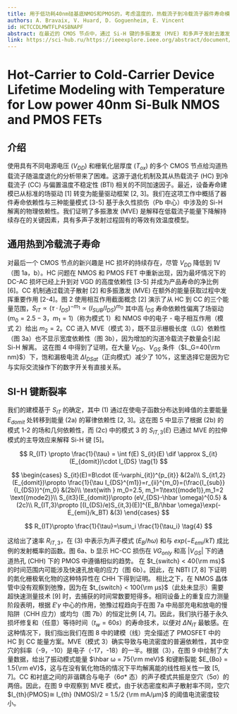 ```yaml
---
title: 用于低功耗40nm硅基底NMOS和PMOS的，考虑温度的，热载流子到冷载流子器件寿命模型
authors: A. Bravaix, V. Huard, D. Goguenheim, E. Vincent
id: HCTCCDLMWTFLP4SBNAPF
abstract: 在最近的 CMOS 节点中，通过 Si-H 键的多振激发 (MVE) 和多声子发射去激发的影响，分析了热载流子退化到低电压的持久性。 这种新机制由能量框架描述，并且源自与电压和几何形状无关的通道电流密度。 MVE 模式在 NMOS 和 PMOS 器件中随着温度的升高而增强，因为它与晶格的强耦合忽略了 PMOS 中的负偏压贡献。
link: https://sci-hub.ru/https://ieeexplore.ieee.org/abstract/document/6131625/
---
```


# Hot-Carrier to Cold-Carrier Device Lifetime Modeling with Temperature for Low power 40nm Si-Bulk NMOS and PMOS FETs

## 介绍

使用具有不同电源电压 ($V_{DD}$) 和栅氧化层厚度 ($T_{ox}$) 的多个 CMOS 节点给沟道热载流子随温度退化的分析带来了困难。这源于退化机制及其从热载流子 (HC) 到冷载流子 (CC) 与偏置温度不稳定性 (BTI) 相关的不同加速因子。最近，设备寿命建模已从标准的场驱动 [1] 转变为能量驱动框架 [2, 3]。我们在这项工作中概括了器件寿命依赖性与三种能量模式 [3-5] 基于永久性损伤（Pb 中心）中涉及的 Si-H 解离的物理依赖性。我们证明了多振激发 (MVE) 是解释在低载流子能量下降解持续存在的关键因素，具有多声子发射过程固有的等效有效温度模型。

## 通用热到冷载流子寿命

对最后一个 CMOS 节点的新兴趣是 HC 损坏的持续存在，尽管 $V_{DD}$ 降低到 1V（图 1a，b）。HC 问题在 NMOS 和 PMOS FET 中重新出现，因为最坏情况下的 DC-AC 损坏已经上升到对 VGD 的高度依赖性 [3-5] 并成为产品寿命的净比例 [6]。CC 机制通过载流子散射 [2] 和多振激发 (MVE) 在额外的能量获取过程中发挥重要作用 [2-4]。图 2 使用相互作用截面概念 [2] 演示了从 HC 到 CC 的三个能量范围，$S_{IT} \propto (τ\cdot I_{DS})^{-m_1} \propto (I_{SUB}/I_{DS})^{m_0}$ 其中高 $I_{DS}$ 寿命依赖性偏离了场驱动 ($m_0 =2.5-3，m_1=1$)（称为模式 1）和 NMOS 中的电子 - 电子相互作用（模式 2）给出 $m_2=2$。CC 进入 MVE（模式 3），既不显示栅极长度（LG）依赖性（图 3a）也不显示宽度依赖性（图 3b），因为增加的沟道冷载流子数量会引起 Si-H 解离。 这在图 4 中得到了证明，在大量 $V_{DS}$、$V_{GS}$ 条件（$L_G=40{\rm nm}$）下，饱和漏极电流 $ΔI_{DSat}$（正向模式）减少了 10%，这里选择它是因为它与实际交流操作下的数字开关有直接关系。

## SI-H 键断裂率

我们的建模基于 $S_{IT}$ 的确定，其中 (1) 通过在使电子函数分布达到峰值的主要能量 $E_{domit}$ 处转移到能量 (2a) 的幂律依赖性 [2, 3]。这在图 5 中显示了根据 (2b) 的模式 1-2 的场和几何依赖性，而 (2c) 中的模式 3 的 $S_{IT,3}(E)$ 已通过 MVE 的拉伸模式的主导效应来解释 Si-H 键 [5]。

$$
R_{IT} \propto \frac{1}{\tau} = \int f(E) S_{it}(E) \dif \approx S_{it} (E_{domit})\cdot I_{DS} \tag{1}
$$

$$
\begin{cases}
    S_{it}(E)=B\cdot (E-\varphi_{it})^{p_{it}} &(2a)\\
    S_{it1,2}(E_{domit})\propto \frac{1}{\tau I_{DS}^{m1}}=r_{ii}^{m_0}=(\frac{I_{sub}}{I_{DS}})^{m_0} &(2b)\\
    \text{with } m_0=2.5, m_1=1\text{(mode1)},m_1=2 \text{(mode2)}\\
    S_{it3}(E_{domit})\propto (eV_{DS}-\hbar \omega)^{0.5} &(2c)\\
    R_{IT,3}\propto [(I_{DS}/e)S_{it,3}(E)]^{E_B/\hbar \omega}\exp(-E_{emi}/k_BT) &(3)
\end{cases}
$$

$$
R_{IT}\propto \frac{1}{\tau}=\sum_i \frac{1}{\tau_i} \tag{4}
$$


这给出了速率 $R_{IT,3}$，在 (3) 中表示为声子模式 ($E_B/\hbar ω$) 和与 $exp(-E_{emi}/kT)$ 成比例的发射概率的函数。图 6a、b 显示 HC-CC 损伤在 $VG_{only}$ 和高 $\vert V_{GS}\vert$ 下的通道热孔 (CHH) 下的 PMOS 中遵循相似的趋势。 在 $t_{switch} < 40{\rm ms}$ 的时间范围内可能涉及快速孔放电的应力（图 6b）。因此，在 NBTI [7, 8] 下证明的氮化栅极氧化物的这种特异性在 CHH 下得到证明。 相比之下，在 NMOS 晶体管中没有观察到弛豫，因为在 $t_{switch} < 100{\rm µs}$（此处未显示）需要超快速测量技术 [9] 时，去捕获的时间常数要短得多。相同设备上的重复应力测量阶段表明，根据 $E'γ$ 中心的作用，弛豫过程趋向于在图 7a 中局部充电和放电的慢陷阱（CHH 应力）或均匀（图 7b）的恒定比例 [4, 7]。因此，我们执行基于永久损坏修复和（任意）等待时间（$t_w = 60s$）的寿命技术，以便对 $ΔN_{IT}$ 最敏感。在这种情况下，我们指出我们在图 8 中的建模（线）完全描述了 PMOSFET 中的 HC 到 CC 能量方案。MVE（模式 3）确实导致与电流密度的普遍依赖性，其中空穴的斜率（-9，-10）是电子（-17，-18）的一半。根据（3），在图 9 中绘制了大量数据，给出了振动模式能量 $\hbar ω = 75{\rm meV}$ 和键断裂能 $E_{Bo} = 1.5{\rm eV}$，这与在没有氧化物场的情况下平均解离能的线性相关性一致 [5, 7]。CC 和衬底之间的非谐耦合与电子（6σ* 态）的声子模式共振是空穴（5σ）的两倍。因此，在图 9 中观察到 MVE 模式，由于状态密度和声子散射率不同，空穴 $I_{th}(PMOS)≅ I_{th} (NMOS)/2 = 1.5/2 {\rm mA/µm}$ 的阈值电流密度较小。